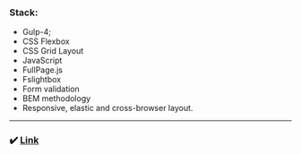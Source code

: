 ### Stack:
* Gulp-4;
* CSS Flexbox
* CSS Grid Layout
* JavaScript
* FullPage.js
* Fslightbox
* Form validation
* BEM methodology
* Responsive, elastic and cross-browser layout.

---

### :heavy_check_mark: [Link](https://androfficial.github.io/Architect)
